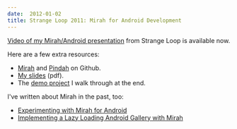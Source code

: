```yaml
---
date:  2012-01-02
title: Strange Loop 2011: Mirah for Android Development
---
```

[Video of my Mirah/Android presentation](http://www.infoq.com/presentations/Mirah-for-Android-Development;jsessionid=FF7166C2E741E1260D2E94EBCC48AAB1) from Strange Loop is available now.

Here are a few extra resources:

 * [Mirah](https://github.com/mirah/mirah) and [Pindah](https://github.com/mirah/pindah) on Github.
 * [My slides](http://github.com/strangeloop/2011-slides/raw/master/Ribera-MirahAndroidDevelopment.pdf) (pdf).
 * The [demo project](https://github.com/abscondment/mirah-guide) I walk through at the end.

I've written about Mirah in the past, too:

 * [Experimenting with Mirah for Android](../experimenting-with-mirah-for-android/)
 * [Implementing a Lazy Loading Android Gallery with Mirah](../implementing-a-lazy-loading-android-gallery-with-mirah/)

